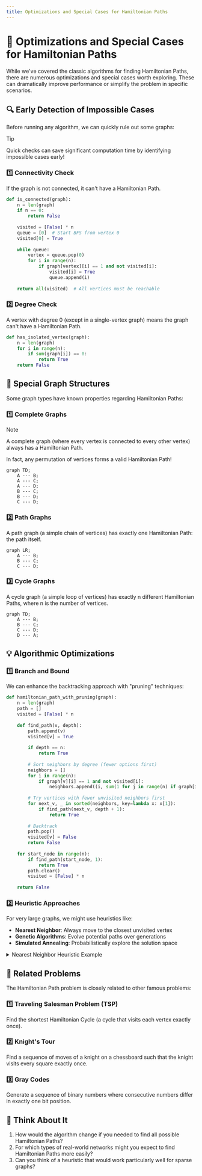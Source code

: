 ```yaml
---
title: Optimizations and Special Cases for Hamiltonian Paths
---
```


# 🚀 Optimizations and Special Cases for Hamiltonian Paths

While we've covered the classic algorithms for finding Hamiltonian Paths, there are numerous optimizations and special cases worth exploring. These can dramatically improve performance or simplify the problem in specific scenarios.

## 🔍 Early Detection of Impossible Cases

Before running any algorithm, we can quickly rule out some graphs:

> [!TIP]
> Quick checks can save significant computation time by identifying impossible cases early!

### 1️⃣ Connectivity Check

If the graph is not connected, it can't have a Hamiltonian Path.

```python
def is_connected(graph):
    n = len(graph)
    if n == 0:
        return False
    
    visited = [False] * n
    queue = [0]  # Start BFS from vertex 0
    visited[0] = True
    
    while queue:
        vertex = queue.pop(0)
        for i in range(n):
            if graph[vertex][i] == 1 and not visited[i]:
                visited[i] = True
                queue.append(i)
    
    return all(visited)  # All vertices must be reachable
```

### 2️⃣ Degree Check

A vertex with degree 0 (except in a single-vertex graph) means the graph can't have a Hamiltonian Path.

```python
def has_isolated_vertex(graph):
    n = len(graph)
    for i in range(n):
        if sum(graph[i]) == 0:
            return True
    return False
```

## 🧩 Special Graph Structures

Some graph types have known properties regarding Hamiltonian Paths:

### 1️⃣ Complete Graphs

> [!NOTE]
> A complete graph (where every vertex is connected to every other vertex) always has a Hamiltonian Path.

In fact, any permutation of vertices forms a valid Hamiltonian Path!

```mermaid
graph TD;
    A --- B;
    A --- C;
    A --- D;
    B --- C;
    B --- D;
    C --- D;
```

### 2️⃣ Path Graphs

A path graph (a simple chain of vertices) has exactly one Hamiltonian Path: the path itself.

```mermaid
graph LR;
    A --- B;
    B --- C;
    C --- D;
```

### 3️⃣ Cycle Graphs

A cycle graph (a simple loop of vertices) has exactly n different Hamiltonian Paths, where n is the number of vertices.

```mermaid
graph TD;
    A --- B;
    B --- C;
    C --- D;
    D --- A;
```

## 💡 Algorithmic Optimizations

### 1️⃣ Branch and Bound

We can enhance the backtracking approach with "pruning" techniques:

```python
def hamiltonian_path_with_pruning(graph):
    n = len(graph)
    path = []
    visited = [False] * n
    
    def find_path(v, depth):
        path.append(v)
        visited[v] = True
        
        if depth == n:
            return True
            
        # Sort neighbors by degree (fewer options first)
        neighbors = []
        for i in range(n):
            if graph[v][i] == 1 and not visited[i]:
                neighbors.append((i, sum(1 for j in range(n) if graph[i][j] == 1 and not visited[j])))
        
        # Try vertices with fewer unvisited neighbors first
        for next_v, _ in sorted(neighbors, key=lambda x: x[1]):
            if find_path(next_v, depth + 1):
                return True
                
        # Backtrack
        path.pop()
        visited[v] = False
        return False
    
    for start_node in range(n):
        if find_path(start_node, 1):
            return True
        path.clear()
        visited = [False] * n
        
    return False
```

### 2️⃣ Heuristic Approaches

For very large graphs, we might use heuristics like:

- **Nearest Neighbor**: Always move to the closest unvisited vertex
- **Genetic Algorithms**: Evolve potential paths over generations
- **Simulated Annealing**: Probabilistically explore the solution space

<details>
<summary>Nearest Neighbor Heuristic Example</summary>

```python
def nearest_neighbor_hamiltonian(graph):
    n = len(graph)
    path = [0]  # Start at vertex 0
    visited = [False] * n
    visited[0] = True
    
    while len(path) < n:
        current = path[-1]
        next_vertex = -1
        min_degree = float('inf')
        
        # Find unvisited neighbor with minimum degree
        for i in range(n):
            if graph[current][i] == 1 and not visited[i]:
                degree = sum(graph[i])
                if degree < min_degree:
                    min_degree = degree
                    next_vertex = i
        
        if next_vertex == -1:
            return None  # No Hamiltonian path
        
        path.append(next_vertex)
        visited[next_vertex] = True
    
    return path
```
</details>

## 🧮 Related Problems

The Hamiltonian Path problem is closely related to other famous problems:

### 1️⃣ Traveling Salesman Problem (TSP)

Find the shortest Hamiltonian Cycle (a cycle that visits each vertex exactly once).

### 2️⃣ Knight's Tour

Find a sequence of moves of a knight on a chessboard such that the knight visits every square exactly once.

### 3️⃣ Gray Codes

Generate a sequence of binary numbers where consecutive numbers differ in exactly one bit position.

## 🧠 Think About It

1. How would the algorithm change if you needed to find all possible Hamiltonian Paths?
2. For which types of real-world networks might you expect to find Hamiltonian Paths more easily?
3. Can you think of a heuristic that would work particularly well for sparse graphs? 